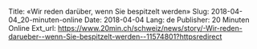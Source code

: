 Title: «Wir reden darüber, wenn Sie bespitzelt werden»
Slug: 2018-04-04_20-minuten-online
Date: 2018-04-04
Lang: de
Publisher: 20 Minuten Online
Ext_url: https://www.20min.ch/schweiz/news/story/-Wir-reden-darueber--wenn-Sie-bespitzelt-werden--11574801?httpsredirect